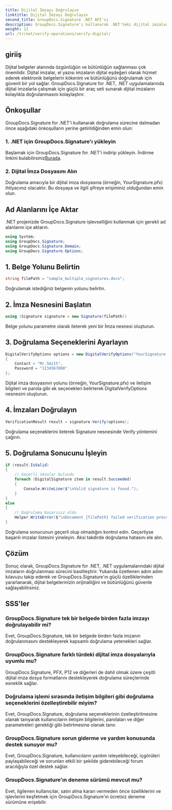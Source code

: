 ```yaml
---
title: Dijital İmzayı Doğrulayın
linktitle: Dijital İmzayı Doğrulayın
second_title: GroupDocs.Signature .NET API'si
description: GroupDocs.Signature'ı kullanarak .NET'teki dijital imzaları kolaylıkla doğrulayın. Belgenin orijinalliğini ve bütünlüğünü zahmetsizce sağlayın.
weight: 11
url: /tr/net/verify-operations/verify-digital/
---
```

## giriiş
Dijital belgeler alanında özgünlüğün ve bütünlüğün sağlanması çok önemlidir. Dijital imzalar, el yazısı imzaların dijital eşdeğeri olarak hizmet ederek elektronik belgelerin kökenini ve bütünlüğünü doğrulamak için güvenli bir yol sağlar. GroupDocs.Signature for .NET, .NET uygulamalarında dijital imzalarla çalışmak için güçlü bir araç seti sunarak dijital imzaların kolaylıkla doğrulanmasını kolaylaştırır.
## Önkoşullar
GroupDocs.Signature for .NET'i kullanarak doğrulama sürecine dalmadan önce aşağıdaki önkoşulların yerine getirildiğinden emin olun:
### 1. .NET için GroupDocs.Signature'ı yükleyin
 Başlamak için GroupDocs.Signature for .NET'i indirip yükleyin. İndirme linkini bulabilirsiniz[Burada](https://releases.groupdocs.com/signature/net/).
### 2. Dijital İmza Dosyasını Alın
Doğrulama amacıyla bir dijital imza dosyasına (örneğin, YourSignature.pfx) ihtiyacınız olacaktır. Bu dosyaya ve ilgili şifreye erişiminiz olduğundan emin olun.

## Ad Alanlarını İçe Aktar
.NET projenizde GroupDocs.Signature işlevselliğini kullanmak için gerekli ad alanlarını içe aktarın.

```csharp
using System;
using GroupDocs.Signature;
using GroupDocs.Signature.Domain;
using GroupDocs.Signature.Options;
```
## 1. Belge Yolunu Belirtin
```csharp
string filePath = "sample_multiple_signatures.docx";
```
Doğrulamak istediğiniz belgenin yolunu belirtin.
## 2. İmza Nesnesini Başlatın
```csharp
using (Signature signature = new Signature(filePath))
```
Belge yolunu parametre olarak ileterek yeni bir İmza nesnesi oluşturun.
## 3. Doğrulama Seçeneklerini Ayarlayın
```csharp
DigitalVerifyOptions options = new DigitalVerifyOptions("YourSignature.pfx")
{
    Contact = "Mr.Smith",
    Password = "1234567890"
};
```
Dijital imza dosyasının yolunu (örneğin, YourSignature.pfx) ve iletişim bilgileri ve parola gibi ek seçenekleri belirterek DigitalVerifyOptions nesnesini oluşturun.
## 4. İmzaları Doğrulayın
```csharp
VerificationResult result = signature.Verify(options);
```
Doğrulama seçeneklerini ileterek Signature nesnesinde Verify yöntemini çağırın.
## 5. Doğrulama Sonucunu İşleyin
```csharp
if (result.IsValid)
{
    // Geçerli imzalar bulundu
    foreach (DigitalSignature item in result.Succeeded)
    {
        Console.WriteLine($"\nValid signature is found.");
    }
}
else
{
    // Doğrulama başarısız oldu
    Helper.WriteError($"\nDocument {filePath} failed verification process.");
}
```
Doğrulama sonucunun geçerli olup olmadığını kontrol edin. Geçerliyse başarılı imzalar listesini yineleyin. Aksi takdirde doğrulama hatasını ele alın.

## Çözüm
Sonuç olarak, GroupDocs.Signature for .NET, .NET uygulamalarındaki dijital imzaların doğrulanması sürecini basitleştirir. Yukarıda özetlenen adım adım kılavuzu takip ederek ve GroupDocs.Signature'ın güçlü özelliklerinden yararlanarak, dijital belgelerinizin orijinalliğini ve bütünlüğünü güvenle sağlayabilirsiniz.
## SSS'ler
### GroupDocs.Signature tek bir belgede birden fazla imzayı doğrulayabilir mi?
Evet, GroupDocs.Signature, tek bir belgede birden fazla imzanın doğrulanmasını destekleyerek kapsamlı doğrulama yetenekleri sağlar.
### GroupDocs.Signature farklı türdeki dijital imza dosyalarıyla uyumlu mu?
GroupDocs.Signature, PFX, P12 ve diğerleri de dahil olmak üzere çeşitli dijital imza dosya formatlarını destekleyerek doğrulama süreçlerinde esneklik sağlar.
### Doğrulama işlemi sırasında iletişim bilgileri gibi doğrulama seçeneklerini özelleştirebilir miyim?
Evet, GroupDocs.Signature, doğrulama seçeneklerinin özelleştirilmesine olanak tanıyarak kullanıcıların iletişim bilgilerini, parolaları ve diğer parametreleri gerektiği gibi belirtmesine olanak tanır.
### GroupDocs.Signature sorun giderme ve yardım konusunda destek sunuyor mu?
Evet, GroupDocs.Signature, kullanıcıların yardım isteyebileceği, içgörüleri paylaşabileceği ve sorunları etkili bir şekilde giderebileceği forum aracılığıyla özel destek sağlar.
### GroupDocs.Signature'ın deneme sürümü mevcut mu?
Evet, ilgilenen kullanıcılar, satın alma kararı vermeden önce özelliklerini ve işlevlerini keşfetmek için GroupDocs.Signature'ın ücretsiz deneme sürümüne erişebilir.